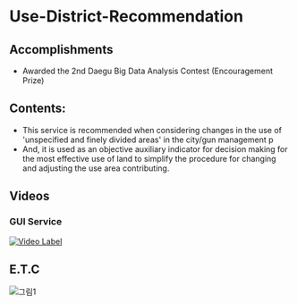 # Use-District-Recommendation

## Accomplishments
 - Awarded the 2nd Daegu Big Data Analysis Contest (Encouragement Prize)

## Contents:
 - This service is recommended when considering changes in the use of 'unspecified and finely divided areas' in the city/gun management p
 - And, it is used as an objective auxiliary indicator for decision making for the most effective use of land to simplify the procedure for changing and adjusting the use area contributing.

## Videos 
### GUI Service

[![Video Label](https://img.youtube.com/vi/d83mIGf23Aw/0.jpg)](https://youtu.be/d83mIGf23Aw)

## E.T.C

![그림1](https://user-images.githubusercontent.com/55681849/96224517-b20dee80-0fca-11eb-9402-fbe022949df0.jpg)
